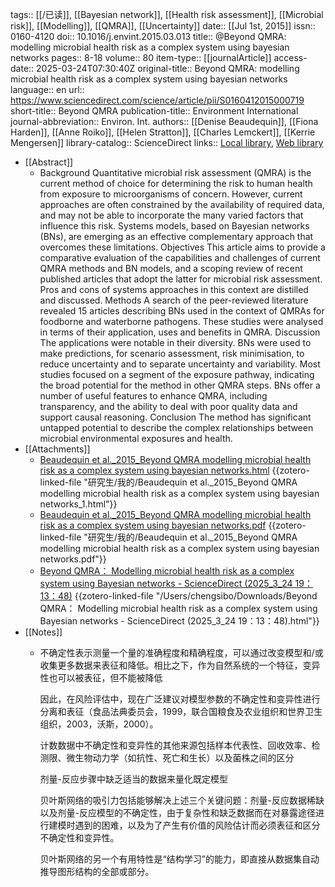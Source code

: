 tags:: [[/已读]], [[Bayesian network]], [[Health risk assessment]], [[Microbial risk]], [[Modelling]], [[QMRA]], [[Uncertainty]]
date:: [[Jul 1st, 2015]]
issn:: 0160-4120
doi:: 10.1016/j.envint.2015.03.013
title:: @Beyond QMRA: modelling microbial health risk as a complex system using bayesian networks
pages:: 8-18
volume:: 80
item-type:: [[journalArticle]]
access-date:: 2025-03-24T07:30:40Z
original-title:: Beyond QMRA: modelling microbial health risk as a complex system using bayesian networks
language:: en
url:: https://www.sciencedirect.com/science/article/pii/S0160412015000719
short-title:: Beyond QMRA
publication-title:: Environment International
journal-abbreviation:: Environ. Int.
authors:: [[Denise Beaudequin]], [[Fiona Harden]], [[Anne Roiko]], [[Helen Stratton]], [[Charles Lemckert]], [[Kerrie Mengersen]]
library-catalog:: ScienceDirect
links:: [Local library](zotero://select/library/items/LK7XRQKW), [Web library](https://www.zotero.org/users/14278722/items/LK7XRQKW)

- [[Abstract]]
	- Background
	  Quantitative microbial risk assessment (QMRA) is the current method of choice for determining the risk to human health from exposure to microorganisms of concern. However, current approaches are often constrained by the availability of required data, and may not be able to incorporate the many varied factors that influence this risk. Systems models, based on Bayesian networks (BNs), are emerging as an effective complementary approach that overcomes these limitations.
	  Objectives
	  This article aims to provide a comparative evaluation of the capabilities and challenges of current QMRA methods and BN models, and a scoping review of recent published articles that adopt the latter for microbial risk assessment. Pros and cons of systems approaches in this context are distilled and discussed.
	  Methods
	  A search of the peer-reviewed literature revealed 15 articles describing BNs used in the context of QMRAs for foodborne and waterborne pathogens. These studies were analysed in terms of their application, uses and benefits in QMRA.
	  Discussion
	  The applications were notable in their diversity. BNs were used to make predictions, for scenario assessment, risk minimisation, to reduce uncertainty and to separate uncertainty and variability. Most studies focused on a segment of the exposure pathway, indicating the broad potential for the method in other QMRA steps. BNs offer a number of useful features to enhance QMRA, including transparency, and the ability to deal with poor quality data and support causal reasoning.
	  Conclusion
	  The method has significant untapped potential to describe the complex relationships between microbial environmental exposures and health.
- [[Attachments]]
	- [Beaudequin et al._2015_Beyond QMRA modelling microbial health risk as a complex system using bayesian networks.html](zotero://select/library/items/45ETWMBT) {{zotero-linked-file "研究生/我的/Beaudequin et al._2015_Beyond QMRA modelling microbial health risk as a complex system using bayesian networks_1.html"}}
	- [Beaudequin et al._2015_Beyond QMRA modelling microbial health risk as a complex system using bayesian networks.pdf](zotero://select/library/items/73JDW3ST) {{zotero-linked-file "研究生/我的/Beaudequin et al._2015_Beyond QMRA modelling microbial health risk as a complex system using bayesian networks.pdf"}}
	- [Beyond QMRA： Modelling microbial health risk as a complex system using Bayesian networks - ScienceDirect (2025_3_24 19：13：48)](zotero://select/library/items/V8F2JXJQ) {{zotero-linked-file "/Users/chengsibo/Downloads/Beyond QMRA： Modelling microbial health risk as a complex system using Bayesian networks - ScienceDirect (2025_3_24 19：13：48).html"}}
- [[Notes]]
	- 不确定性表示测量一个量的准确程度和精确程度，可以通过改变模型和/或收集更多数据来表征和降低。相比之下，作为自然系统的一个特征，变异性也可以被表征，但不能被降低
	  
	  因此，在风险评估中，现在广泛建议对模型参数的不确定性和变异性进行分离和表征（食品法典委员会，1999，联合国粮食及农业组织和世界卫生组织，2003，沃斯，2000）。
	  
	  计数数据中不确定性和变异性的其他来源包括样本代表性、回收效率、检测限、微生物动力学（如抗性、死亡和生长）以及菌株之间的区分
	  
	  剂量-反应步骤中缺乏适当的数据来量化既定模型
	  
	  贝叶斯网络的吸引力包括能够解决上述三个关键问题：剂量-反应数据稀缺以及剂量-反应模型的不确定性，由于复杂性和缺乏数据而在对暴露途径进行建模时遇到的困难，以及为了产生有价值的风险估计而必须表征和区分不确定性和变异性。
	  
	  贝叶斯网络的另一个有用特性是“结构学习”的能力，即直接从数据集自动推导图形结构的全部或部分。